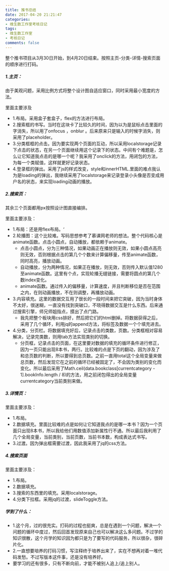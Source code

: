 ```yaml
---
title: 推书总结
date: 2017-04-20 21:21:47
categories:
- 维生数工作室考核日记
tags:
- 维生数工作室
- 考核日记
comments: false
---
```


整个推书项目从3月30日开始，到4月20日结束。按照主页-分类-详情-搜索页面的顺序进行打码。

##### 1.主页：
由于美观问题，采用比例方式将整个设计图自适应窗口，同时采用最小宽度的方法。

里面主要涉及
- 1.布局。采用盒子套盒子，flex的方法进行布局。
- 2.搜索框的书写。当时在这块卡了比较久的时间，因为以为是鼠标点击里面的字消失，所以用了onfocus ，onblur 。后来原来只是输入的时候字消失，则采用了placeholder。
- 3.分类框框的点击。因为要实现两个页面的互动，所以采用localstorage记录下点击的状态，在另一个页面继续用这个记录下的状态。中间有个难题是，怎么让它知道我点击的是哪一个呢？我采用了onclick的方法，用闭包的方法，为每一个类赋值，这样就更好记录状态。
- 4.登录框的弹出。采用了js的样式改变，style和innerHTML.里面的难点我认为是loading的弹出，我继续采用了localstorage来记录登录小头像是否变成用户名的状态，来实现loading动画的播放。

##### 2.搜索页：
其余三个页面都用px按照设计图直接编排。

里面主要涉及：
- 1.布局：还是用flex布局。‘
- 2.轮播图：这个比较难。写码思想参考了慕课网老师的想法。整个代码核心是animate函数。点击小圆点，自动播放，都依赖于animate。
    - 点击小圆点，分为三种情况，如果动画正在播放则无效，如果小圆点高亮则无效，否则根据点击的第几个个数来计算偏移量，传至animate函数，同时高亮，播放动画。
    - 自动播放，分为两种情况，如果正在播放，则无效，否则传入默认值1280至animate函数。这里有个点，实现轮播无缝链接，需要将圆点的第几个数index变化。
    - animate函数。通过传入的偏移量，计算速度，并且判断移位是否在范围之内，在则动画播放，不在则调整，再播放动画。
- 3.内容填充。这里的数据交互用了很长的一段时间来把它突破，因为当时身体不太好，很迷糊，一直没有找到突破口，不晓得数据交互是什么东西。后来通过搜索引擎，师兄师姐指点，摸出了点门路。
    - 我先把整个板块用css排好，然后把它们的html删掉。将数据获得之后，采用了几个循环，利用jq的append方法，将标签及数据一个个填充进去。
- 4.分类，分页栏。将数据填充好后，记录点击的类数，页数。分类框相对容易解决，记录完类数，则用tab方法实现类别的切换。
    - 分页框，记录点击的页面，在这里要对数据的填充的循环条件进行修正，因为一页只能出现8本书，两行。比较难的点是下页的翻动，因为涉及了和总页数的判断，所以要得到总页数。之前一直用total这个全局变量来做总页数，然后发现它在之前的循环已经被固定了，不会因为类别的变化而变化。所以最后采用了Math.ceil(data.bookclass[currentcategory - 1].bookInfo.length / 8)的方法，用之前闭包得出的全局变量currentcategory当前类别来做。

##### 3.详情页：
里面主要涉及：
- 1.布局。
- 2.数据填充。里面比较难的点是如何让它知道我点的是哪一本书？因为一个页面只出现8本书，所以我给他们用数值添加新属性行不通。所以最后我利用了几个全局变量，当前类别，当前页数，当前书本数，构成表达式书写。
- 3.过渡。因为弹出框需要过渡，因此我采用了jq的css方法。

##### 4.搜索页面
里面主要涉及：
- 1.布局。
- 2.数据填充。
- 3.搜索的东西里的填充。采用localstorage。
- 4.分类下拉框。采用jq的过渡，slideToggle方法。


##### 学到了什么：
- 1.这个月，过的很充实。打码的过程也挺爽，总是在遇到一个问题，解决一个问题的循环中度过，然后回首发现原来自己也可以解决这么多问题。不过学的知识很散，这个月学的知识因为都只是为了要写的代码服务，所以很杂，很碎片化。
- 2.一直想要培养的打码习惯，写注释终于培养出来了，实在不想再对着一堆代码发愁。不过写版本这件事，还是没有培养好。
- 要学习的还有很多，只有不断向前，才能不被别人追上/追上别人。
















